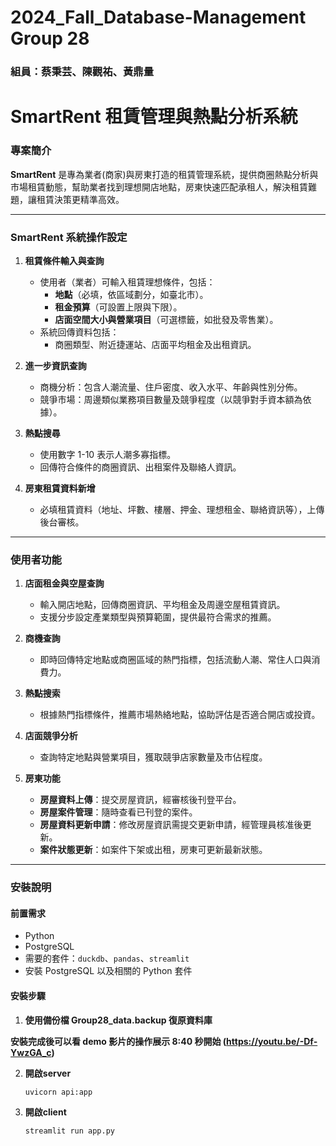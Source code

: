 # 2024_Fall_Database-Management Group 28
### 組員：蔡秉芸、陳觀祐、黃鼎量
# **SmartRent 租賃管理與熱點分析系統**

### **專案簡介**  
**SmartRent** 是專為業者(商家)與房東打造的租賃管理系統，提供商圈熱點分析與市場租賃動態，幫助業者找到理想開店地點，房東快速匹配承租人，解決租賃難題，讓租賃決策更精準高效。

---

### **SmartRent 系統操作設定**
1. **租賃條件輸入與查詢**
   - 使用者（業者）可輸入租賃理想條件，包括：
     - **地點**（必填，依區域劃分，如臺北市）。
     - **租金預算**（可設置上限與下限）。
     - **店面空間大小與營業項目**（可選標籤，如批發及零售業）。
   - 系統回傳資料包括：
     - 商圈類型、附近捷運站、店面平均租金及出租資訊。

2. **進一步資訊查詢**
   - 商機分析：包含人潮流量、住戶密度、收入水平、年齡與性別分佈。
   - 競爭市場：周邊類似業務項目數量及競爭程度（以競爭對手資本額為依據）。

3. **熱點搜尋**
   - 使用數字 1-10 表示人潮多寡指標。
   - 回傳符合條件的商圈資訊、出租案件及聯絡人資訊。

4. **房東租賃資料新增**
   - 必填租賃資料（地址、坪數、樓層、押金、理想租金、聯絡資訊等），上傳後台審核。

---

### 使用者功能
1. **店面租金與空屋查詢**
   - 輸入開店地點，回傳商圈資訊、平均租金及周邊空屋租賃資訊。
   - 支援分步設定產業類型與預算範圍，提供最符合需求的推薦。

2. **商機查詢**
   - 即時回傳特定地點或商圈區域的熱門指標，包括流動人潮、常住人口與消費力。

3. **熱點搜索**
   - 根據熱門指標條件，推薦市場熱絡地點，協助評估是否適合開店或投資。

4. **店面競爭分析**
   - 查詢特定地點與營業項目，獲取競爭店家數量及市佔程度。

5. **房東功能**
   - **房屋資料上傳**：提交房屋資訊，經審核後刊登平台。
   - **房屋案件管理**：隨時查看已刊登的案件。
   - **房屋資料更新申請**：修改房屋資訊需提交更新申請，經管理員核准後更新。
   - **案件狀態更新**：如案件下架或出租，房東可更新最新狀態。

---

### **安裝說明**

#### **前置需求**
- Python
- PostgreSQL
- 需要的套件：`duckdb`、`pandas`、`streamlit`
- 安裝 PostgreSQL 以及相關的 Python 套件

#### **安裝步驟**

1. **使用備份檔 Group28_data.backup 復原資料庫**

**安裝完成後可以看 demo 影片的操作展示 8:40 秒開始 (https://youtu.be/-Df-YwzGA_c)**

2. **開啟server**
   ```bash
   uvicorn api:app 
3. **開啟client**
   ```bash
   streamlit run app.py
